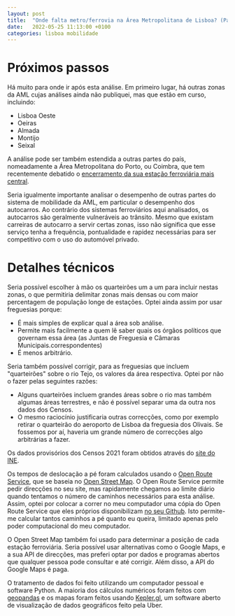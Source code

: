 ```yaml
---
layout: post
title:  "Onde falta metro/ferrovia na Área Metropolitana de Lisboa? (Parte 5 - Conclusão)"
date:   2022-05-25 11:13:00 +0100
categories: lisboa mobilidade
---
```


# Próximos passos
Há muito para onde ir após esta análise. Em primeiro lugar, há outras zonas da AML cujas análises ainda não publiquei, mas que estão em curso, incluindo:
- Lisboa Oeste
- Oeiras
- Almada
- Montijo
- Seixal

A análise pode ser também estendida a outras partes do país, nomeadamente a Área Metropolitana do Porto, ou Coimbra, que tem recentemente debatido o [encerramento da sua estação ferroviária mais central](https://www.publico.pt/2022/05/18/opiniao/opiniao/encerramento-estacao-central-coimbra-2006620).

Seria igualmente importante analisar o desempenho de outras partes do sistema de mobilidade da AML, em particular o desempenho dos autocarros. Ao contrário dos sistemas ferroviários aqui analisados, os autocarros são geralmente vulneráveis ao trânsito. Mesmo que existam carreiras de autocarro a servir certas zonas, isso não significa que esse serviço tenha a frequência, pontualidade e rapidez necessárias para ser competitivo com o uso do automóvel privado.

# Detalhes técnicos
Seria possível escolher à mão os quarteirões um a um para incluir nestas zonas, o que permitiria delimitar zonas mais densas ou com maior percentagem de população longe de estações. Optei ainda assim por usar freguesias porque:
- É mais simples de explicar qual a área sob análise.
- Permite mais facilmente a quem lê saber quais os órgãos políticos que governam essa área (as Juntas de Freguesia e Câmaras Municipais.correspondentes)
- É menos arbitrário.

Seria também possível corrigir, para as freguesias que incluem "quarteirões" sobre o rio Tejo, os valores da área respectiva. Optei por não o fazer pelas seguintes razões:
- Alguns quarteirões incluem grandes áreas sobre o rio mas também algumas áreas terrestres, e não é possível separar uma da outra nos dados dos Censos.
- O mesmo raciocínio justificaria outras correcções, como por exemplo retirar o quarteirão do aeroporto de Lisboa da freguesia dos Olivais. Se fossemos por aí, haveria um grande número de correcções algo arbitrárias a fazer.

Os dados provisórios dos Censos 2021 foram obtidos através do [site do INE](http://mapas.ine.pt/download/index2021.phtml).

Os tempos de deslocação a pé foram calculados usando o [Open Route Service][ors], que se baseia no [Open Street Map][osm]. O Open Route Service permite pedir direcções no seu site, mas rapidamente chegamos ao limite diário quando tentamos o número de caminhos necessários para esta análise. Assim, optei por colocar a correr no meu computador uma cópia do Open Route Service que eles próprios disponibilizam [no seu Github](https://github.com/GIScience/openrouteservice). Isto permite-me calcular tantos caminhos a pé quanto eu queira, limitado apenas pelo poder computacional do meu computador.

O Open Street Map também foi usado para determinar a posição de cada estação ferroviária. Seria possível usar alternativas como o Google Maps, e a sua API de direcções, mas preferi optar por dados e programas abertos que qualquer pessoa pode consultar e até corrigir. Além disso, a API do Google Maps é paga.

O tratamento de dados foi feito utilizando um computador pessoal e software Python. A maioria dos cálculos numéricos foram feitos com [geopandas](https://geopandas.org/en/stable/) e os mapas foram feitos usando [Kepler.gl](https://kepler.gl/), um software aberto de visualização de dados geográficos feito pela Uber.

[gsdg]: https://globaldesigningcities.org/wp-content/uploads/guides/global-street-design-guide.pdf
[metro2009]: https://pt.wikipedia.org/wiki/Metropolitano_de_Lisboa#Projetos_Anteriormente_Apresentados
[osm]: [https://www.openstreetmap.org/]
[ors]: [https://openrouteservice.org/]
[ciclovias.pt]: [https://www.ciclovias.pt/?lat=38.57706&lng=-9.04511&z=14.52900000000001&m=r&l=16]